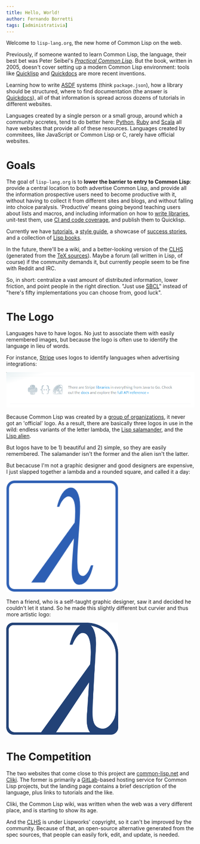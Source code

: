 ```yaml
---
title: Hello, World!
author: Fernando Borretti
tags: [administrativia]
---
```


Welcome to `lisp-lang.org`, the new home of Common Lisp on the web.

Previously, if someone wanted to learn Common Lisp, the language, their best bet
was Peter Seibel's [_Practical Common Lisp_][pcl]. But the book, written in
2005, doesn't cover setting up a modern Common Lisp environment: tools like
[Quicklisp][ql] and [Quickdocs][qd] are more recent inventions.

Learning how to write [ASDF][asdf] systems (think `package.json`), how a library
should be structured, where to find documentation (the answer is
[Quickdocs][qd]), all of that information is spread across dozens of tutorials
in different websites.

Languages created by a single person or a small group, around which a community
accretes, tend to do better here: [Python][python], [Ruby][ruby] and
[Scala][scala] all have websites that provide all of these resources. Languages
created by commitees, like JavaScript or Common Lisp or C, rarely have official
websites.

# Goals

The goal of `lisp-lang.org` is to **lower the barrier to entry to Common Lisp**:
provide a central location to both advertise Common Lisp, and provide all the
information prospective users need to become productive with it, without having
to collect it from different sites and blogs, and without falling into choice
paralysis. 'Productive' means going beyond teaching users about lists and
macros, and including information on how to [write libraries][lib], unit-test
them, use [CI and code coverage][ci], and publish them to Quicklisp.

Currently we have [tutorials][tut], a [style guide][style], a showcase of
[success stories][story], and a collection of [Lisp books][book].

In the future, there'll be a wiki, and a better-looking version of the
[CLHS][clhs] (generated from the [TeX sources][tex]). Maybe a forum (all written
in Lisp, of course) if the community demands it, but currently people seem to be
fine with Reddit and IRC.

So, in short: centralize a vast amount of distributed information, lower
friction, and point people in the right direction. "Just use [SBCL][sbcl]"
instead of "here's fifty implementations you can choose from, good luck".

# The Logo

Languages have to have logos. No just to associate them with easily remembered
images, but because the logo is often use to identify the language in lieu of
words.

For instance, [Stripe][stripe] uses logos to identify languages when
advertising integrations:

![Stripe integration](/assets/img/news/stripe-integration.png)

Because Common Lisp was created by a [group of organizations][credits], it never
got an 'official' logo. As a result, there are basically three logos in use in
the wild: endless variants of the letter lambda, the
[Lisp salamander][salamander], and the [Lisp alien][alien].

But logos have to be 1) beautiful and 2) simple, so they are easily
remembered. The salamander isn't the former and the alien isn't the latter.

But becacuse I'm not a graphic designer and good designers are expensive, I just
slapped together a lambda and a rounded square, and called it a day:

<img src="/assets/img/logo/old/blue.png" width="300" alt="old logo" title="old logo">

Then a friend, who is a self-taught graphic designer, saw it and decided he
couldn't let it stand. So he made this slightly different but curvier and thus
more artistic logo:

<img src="/assets/img/logo/blue.png" width="300" alt="new logo" title="new logo">

# The Competition

The two websites that come close to this project are [common-lisp.net][cl.net]
and [Cliki][cliki]. The former is primarily a [GitLab][gl]-based hosting service
for Common Lisp projects, but the landing page contains a brief description of
the language, plus links to tutorials and the like.

Cliki, the Common Lisp wiki, was written when the web was a very different
place, and is starting to show its age.

And the [CLHS][clhs] is under Lispworks' copyright, so it can't be improved by
the community. Because of that, an open-source alternative generated from the
spec sources, that people can easily fork, edit, and update, is needed.

[pcl]: /books/#practical-common-lisp
[ql]: https://www.quicklisp.org/beta/
[python]: https://www.python.org/
[ruby]: https://www.ruby-lang.org/en/
[scala]: http://www.scala-lang.org/
[asdf]: https://common-lisp.net/project/asdf/
[qd]: http://quickdocs.org/
[lib]: /learn/writing-libraries
[ci]: /learn/continuous-integration
[tut]: /learn/
[style]: /style-guide/
[story]: /success/
[book]: /books/
[clhs]: http://www.lispworks.com/documentation/HyperSpec/Front/
[tex]: https://github.com/LispLang/ansi-spec
[sbcl]: http://www.sbcl.org/
[stripe]: https://stripe.com/us/features
[credits]: http://www.lispworks.com/documentation/lw50/CLHS/Body/00_.htm
[salamander]: https://web.archive.org/web/20051126033302/http://www.normal-null.de/lisp_logo.html
[alien]: http://lisperati.com/logo.html
[cl.net]: https://common-lisp.net/
[cliki]: http://cliki.net/
[gl]: https://about.gitlab.com/
[clos]: http://cliki.net/CLOS
